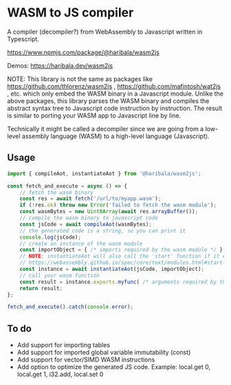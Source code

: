 # WASM to JS compiler

A compiler (decompiler?) from WebAssembly to Javascript written in Typescript.

https://www.npmjs.com/package/@haribala/wasm2js

Demos: https://haribala.dev/wasm2js

NOTE: This library is not the same as packages like
https://github.com/thlorenz/wasm2js , https://github.com/mafintosh/wat2js , etc.
which only embed the WASM binary in a Javascript module.
Unlike the above packages, this library parses the WASM binary
and compiles the abstract syntax tree to Javascript code instruction by instruction.
The result is similar to porting your WASM app to Javascript line by line.

Technically it might be called a decompiler since we are going from
a low-level assembly language (WASM) to a high-level language (Javascript).

## Usage

```js
import { compileAot, instantiateAot } from '@haribala/wasm2js';

const fetch_and_execute = async () => {
    // fetch the wasm binary
    const res = await fetch('/url/to/myapp.wasm');
    if (!res.ok) throw new Error('failed to fetch the wasm module');
    const wasmBytes = new Uint8Array(await res.arrayBuffer());
    // compile the wasm binary to javascript code
    const jsCode = await compileAot(wasmBytes);
    // the generated code is a string, so you can print it
    console.log(jsCode);
    // create an instance of the wasm module
    const importObject = { /* imports required by the wasm module */ };
    // NOTE: instantiateAot will also call the 'start' function if it exists
    // https://webassembly.github.io/spec/core/text/modules.html#start-function
    const instance = await instantiateAot(jsCode, importObject);
    // call your wasm function
    const result = instance.exports.myfunc( /* arguments required by the function */ );
    return result;
};

fetch_and_execute().catch(console.error);
```

## To do

- Add support for importing tables
- Add support for imported global variable immutability (const)
- Add support for vector/SIMD WASM instructions
- Add option to optimize the generated JS code. Example: local.get 0, local.get 1, i32.add, local.set 0
